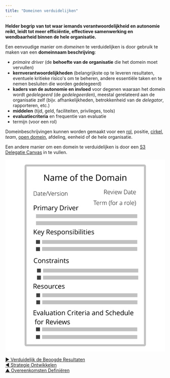 ```yaml
---
title: "Domeinen verduidelijken"
---
```



<strong>Helder begrip van tot waar iemands verantwoordelijkheid en autonomie reikt, leidt tot meer efficiëntie, effectieve samenwerking en wendbaarheid binnen de hele organisatie.</strong>

Een eenvoudige manier om <dfn data-info="Domein: Een afgebakend gebied van invloed, activiteit en besluitvorming binnen een organisatie.">domeinen</dfn> te verduidelijken is door gebruik te maken van een **domeinnaam beschrijving**:

- <dfn data-info="Primaire Driver: De primaire driver voor een domein is de hoofddriver waar mensen die verantwoordelijk zijn voor dat domein op reageren.">primaire driver</dfn> (de **behoefte van de organisatie** die het domein moet vervullen)
- **kernverantwoordelijkheden** (belangrijkste op te leveren resultaten, eventuele kritieke risico's om te beheren, andere essentiële taken en te nemen besluiten die worden gedelegeerd)
- **kaders van de autonomie en invloed** voor degenen waaraan het domein wordt <dfn data-info="Delegeren: Het verlenen van gezag van de ene partij (de delegator) aan een andere (de gedelegeerde) om verantwoording te geven aan een domein, (dat wil zeggen bepaalde dingen te doen en/of bepaalde besluiten te nemen) waarvoor de delegator de algemene verantwoordelijkheid behoudt.">gedelegeerd</dfn> (de *gedelegeerden*), meestal gerelateerd aan de organisatie zelf (bijv. afhankelijkheden, betrokkenheid van de <dfn data-info="Delegator: Een individu of groep die de verantwoordelijkheid voor een domein aan anderen delegeert.">delegator</dfn>, rapporteren, etc.)
- **middelen** (tijd, geld, faciliteiten, privileges, tools)
- **evaluatiecriteria** en frequentie van evaluatie
- termijn (voor een rol)

Domeinbeschrijvingen kunnen worden gemaakt voor een [rol](role.html), positie, [cirkel](circle.html), <dfn data-info="Team: Een groep mensen die samenwerken naar een gedeelde bestuurder (of objectief). Meestal maakt een team deel uit van een organisatie, of wordt het gevormd als een samenwerking van verschillende organisaties.">team</dfn>, [open domein](open-domain.html), afdeling, eenheid of de hele organisatie.

Een andere manier om een domein te verduidelijken is door een [S3 Delegatie Canvas](http://s3canvas.sociocracy30.org/s3-delegation-canvas.html) in te vullen.

![Een format voor domeinomschrijvingen](img/templates/domain-description-template.png)

[&#9654; Verduidelijk de Beoogde Resultaten](clarify-intended-outcome.html)<br/>[&#9664; Strategie Ontwikkelen](develop-strategy.html)<br/>[&#9650; Overeenkomsten Definiëren](defining-agreements.html)

